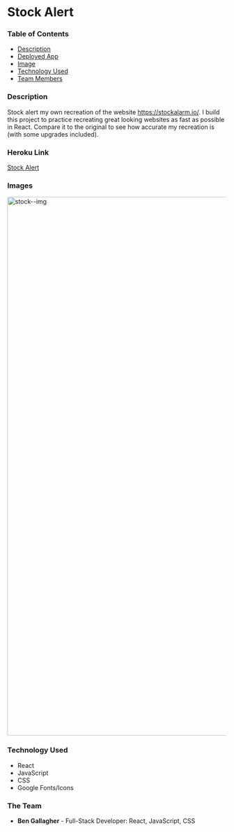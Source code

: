 # Stock Alert 

### Table of Contents

* [Description](#description)
* [Deployed App](#heroku-link)
* [Image](#images)
* [Technology Used](#technology-used)
* [Team Members](#the-team)

### Description

Stock alert my own recreation of the website https://stockalarm.io/. I build this project to practice recreating great looking websites as fast as possible in React. Compare it to the original to see how accurate my recreation is (with some upgrades included).    
 

### Heroku Link
[Stock Alert](https://bgstock-alert.herokuapp.com/)

### Images
<img width="1236" alt="stock--img" src="https://user-images.githubusercontent.com/82895658/163608501-9cc09f1a-dc33-4023-8f22-f05f3c611e1d.png">


### Technology Used
* React
* JavaScript
* CSS
* Google Fonts/Icons



### The Team
* **Ben Gallagher** - Full-Stack Developer: React, JavaScript, CSS
